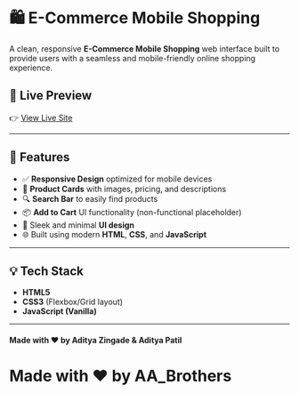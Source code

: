 # 🛍️ E-Commerce Mobile Shopping

A clean, responsive **E-Commerce Mobile Shopping** web interface built to provide users with a seamless and mobile-friendly online shopping experience.

## 🔗 Live Preview

👉 [View Live Site](https://e-commerce-mobile-shopping.netlify.app/)

---

## 📱 Features

- ✅ **Responsive Design** optimized for mobile devices  
- 🛒 **Product Cards** with images, pricing, and descriptions  
- 🔍 **Search Bar** to easily find products  
- 📦 **Add to Cart** UI functionality (non-functional placeholder)  
- 🎨 Sleek and minimal **UI design**  
- 🌐 Built using modern **HTML**, **CSS**, and **JavaScript**

---

## 💡 Tech Stack

- **HTML5**
- **CSS3** (Flexbox/Grid layout)
- **JavaScript (Vanilla)**

---

#### Made with ❤️ by Aditya Zingade & Aditya Patil
# Made with ❤️ by AA_Brothers